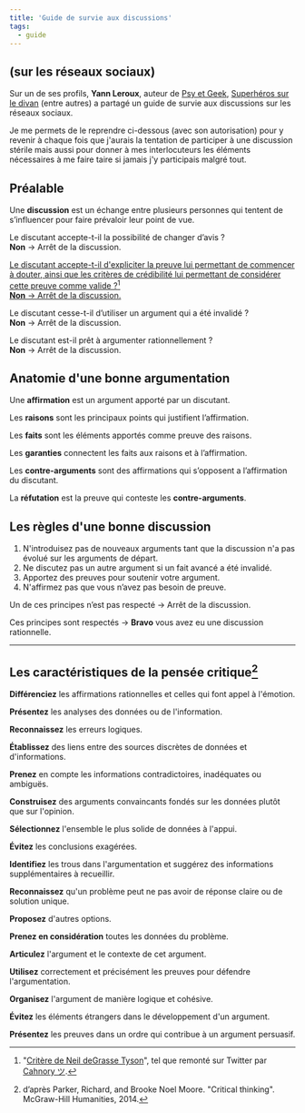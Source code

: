 ```yaml
---
title: 'Guide de survie aux discussions'
tags:
  - guide
---
```


## (sur les réseaux sociaux)

Sur un de ses profils, **Yann Leroux**, auteur de
[Psy et Geek](http://www.psyetgeek.com/),
[Superhéros sur le divan](http://superherossurledivan.blogspot.fr/) (entre
autres) a partagé un guide de survie aux discussions sur les réseaux sociaux.

Je me permets de le reprendre ci-dessous (avec son autorisation) pour y revenir
à chaque fois que j'aurais la tentation de participer à une discussion stérile
mais aussi pour donner à mes interlocuteurs les éléments nécessaires à me faire
taire si jamais j'y participais malgré tout.

<!-- more -->

## Préalable

Une **discussion** est un échange entre plusieurs personnes qui tentent de
s’influencer pour faire prévaloir leur point de vue.

Le discutant accepte-t-il la possibilité de changer d’avis ?  
**Non** → Arrêt de la discussion.

<ins class="bloc" datetime="2018-06-20">Le discutant accepte-t-il d'expliciter
la preuve lui permettant de commencer à douter, ainsi que les critères de
crédibilité lui permettant de considérer cette preuve comme valide ?[^nt]<br/>
**Non** → Arrêt de la discussion.</ins>

[^nt]: "[Critère de Neil deGrasse Tyson](https://www.youtube.com/watch?time_continue=60&v=Zni00B36f7E)",
  tel que remonté sur Twitter par [Cahnory ツ](https://twitter.com/cahnory).

Le discutant cesse-t-il d’utiliser un argument qui a été invalidé ?  
**Non** → Arrêt de la discussion.

Le discutant est-il prêt à argumenter rationnellement ?  
**Non** → Arrêt de la discussion.

## Anatomie d'une bonne argumentation

Une **affirmation** est un argument apporté par un discutant.

Les **raisons** sont les principaux points qui justifient l’affirmation.

Les **faits** sont les éléments apportés comme preuve des raisons.

Les **garanties** connectent les faits aux raisons et à l’affirmation.

Les **contre-arguments** sont des affirmations qui s’opposent a l’affirmation du
discutant.

La **réfutation** est la preuve qui conteste les **contre-arguments**.

## Les règles d'une bonne discussion

1.  N'introduisez pas de nouveaux arguments tant que la discussion n'a pas
    évolué sur les arguments de départ.
1.  Ne discutez pas un autre argument si un fait avancé a été invalidé.
1.  Apportez des preuves pour soutenir votre argument.
1.  N'affirmez pas que vous n’avez pas besoin de preuve.

Un de ces principes n’est pas respecté → Arrêt de la discussion.

Ces principes sont respectés → **Bravo** vous avez eu une discussion
rationnelle.

---

## Les caractéristiques de la pensée critique[^1]

[^1]: d’après Parker, Richard, and Brooke Noel Moore. "Critical thinking".
  McGraw-Hill Humanities, 2014.

**Différenciez** les affirmations rationnelles et celles qui font appel à
l'émotion.

**Présentez** les analyses des données ou de l'information.

**Reconnaissez** les erreurs logiques.

**Établissez** des liens entre des sources discrètes de données et
d'informations.

**Prenez** en compte les informations contradictoires, inadéquates ou ambiguës.

**Construisez** des arguments convaincants fondés sur les données plutôt que sur
l'opinion.

**Sélectionnez** l'ensemble le plus solide de données à l'appui.

**Évitez** les conclusions exagérées.

**Identifiez** les trous dans l'argumentation et suggérez des informations
supplémentaires à recueillir.

**Reconnaissez** qu'un problème peut ne pas avoir de réponse claire ou de
solution unique.

**Proposez** d'autres options.

**Prenez en considération** toutes les données du problème.

**Articulez** l'argument et le contexte de cet argument.

**Utilisez** correctement et précisément les preuves pour défendre
l'argumentation.

**Organisez** l'argument de manière logique et cohésive.

**Évitez** les éléments étrangers dans le développement d'un argument.

**Présentez** les preuves dans un ordre qui contribue à un argument persuasif.
